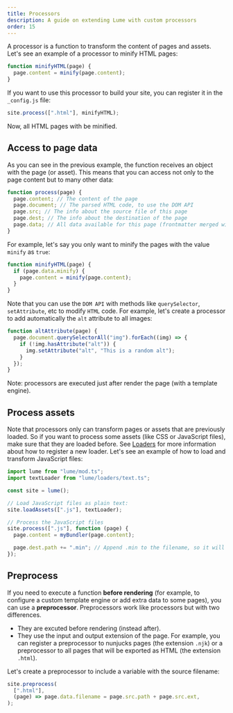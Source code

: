```yaml
---
title: Processors
description: A guide on extending Lume with custom processors
order: 15
---
```


A processor is a function to transform the content of pages and assets. Let's
see an example of a processor to minify HTML pages:

```js
function minifyHTML(page) {
  page.content = minify(page.content);
}
```

If you want to use this processor to build your site, you can register it in the
`_config.js` file:

```js
site.process([".html"], minifyHTML);
```

Now, all HTML pages with be minified.

## Access to page data

As you can see in the previous example, the function receives an object with the
page (or asset). This means that you can access not only to the page content but
to many other data:

```js
function process(page) {
  page.content; // The content of the page
  page.document; // The parsed HTML code, to use the DOM API
  page.src; // The info about the source file of this page
  page.dest; // The info about the destination of the page
  page.data; // All data available for this page (frontmatter merged with _data)
}
```

For example, let's say you only want to minify the pages with the value `minify`
as `true`:

```js
function minifyHTML(page) {
  if (page.data.minify) {
    page.content = minify(page.content);
  }
}
```

Note that you can use the `DOM API` with methods like `querySelector`,
`setAttribute`, etc to modify `HTML` code. For example, let's create a processor
to add automatically the `alt` attribute to all images:

```js
function altAttribute(page) {
  page.document.querySelectorAll("img").forEach((img) => {
    if (!img.hasAttribute("alt")) {
      img.setAttribute("alt", "This is a random alt");
    }
  });
}
```

Note: processors are executed just after render the page (with a template
engine).

## Process assets

Note that processors only can transform pages or assets that are previously
loaded. So if you want to process some assets (like CSS or JavaScript files),
make sure that they are loaded before. See [Loaders](loaders.md) for more
information about how to register a new loader. Let's see an example of how to
load and transform JavaScript files:

```js
import lume from "lume/mod.ts";
import textLoader from "lume/loaders/text.ts";

const site = lume();

// Load JavaScript files as plain text:
site.loadAssets([".js"], textLoader);

// Process the JavaScript files
site.process([".js"], function (page) {
  page.content = myBundler(page.content);

  page.dest.path += ".min"; // Append .min to the filename, so it will be saved as example.min.js
});
```

## Preprocess

If you need to execute a function **before rendering** (for example, to
configure a custom template engine or add extra data to some pages), you can use
a **preprocessor**. Preprocessors work like processors but with two differences.

- They are excuted before rendering (instead after).
- They use the input and output extension of the page. For example, you can
  register a preprocessor to nunjucks pages (the extension `.njk`) or a
  preprocessor to all pages that will be exported as HTML (the extension
  `.html`).

Let's create a preprocessor to include a variable with the source filename:

```js
site.preprocess(
  [".html"],
  (page) => page.data.filename = page.src.path + page.src.ext,
);
```

